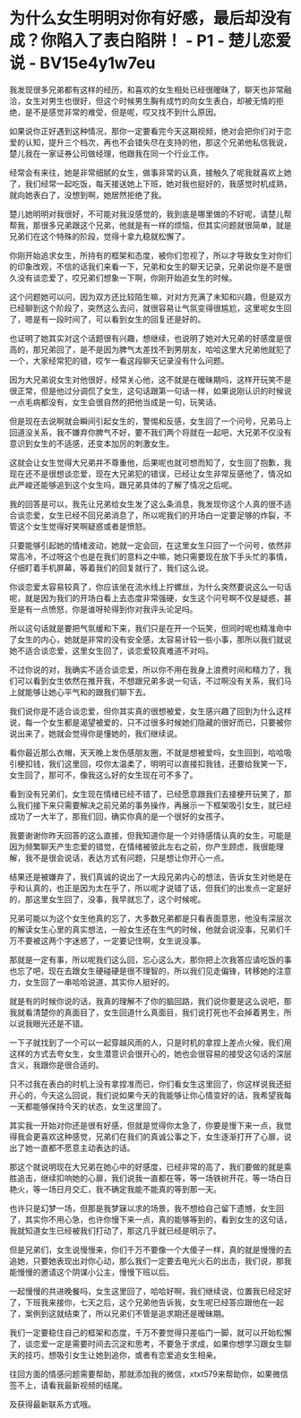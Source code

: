 # 为什么女生明明对你有好感，最后却没有成？你陷入了表白陷阱！ - P1 - 楚儿恋爱说 - BV15e4y1w7eu

我发现很多兄弟都有这样的经历，和喜欢的女生相处已经很暧昧了，聊天也非常融洽，女生对男生也很好，但这个时候男生胸有成竹的向女生表白，却被无情的拒绝，是不是感觉非常的难受，但是呢，哎又找不到什么原因。

如果说你正好遇到这种情况，那你一定要看完今天这期视频，绝对会把你们对于恋爱的认知，提升三个档次，再也不会错失尽在支持的他，那这个兄弟他私信我说，楚儿我在一家证券公司做经理，他跟我在同一个行业工作。

经常会有来往，她是非常细腻的女生，做事非常的认真，接触久了呢我就喜欢上她了，我们经常一起吃饭，每天接送她上下班，她对我也挺好的，我感觉时机成熟，就向她表白了，没想到啊，她居然拒绝了我。

楚儿她明明对我很好，不可能对我没感觉的，我到底是哪里做的不好呢，请楚儿帮帮我，那很多兄弟跟这个兄弟，他就是有一样的烦恼，但其实问题就很简单，就是兄弟们在这个特殊的阶段，觉得十拿九稳就松懈了。

你刚开始追求女生，所持有的框架和态度，被你们忽视了，所以才导致女生对你们的印象改观，不信的话我们来看一下，兄弟和女生的聊天记录，兄弟说你是不是很久没有谈恋爱了，哎兄弟们想象一下啊，你刚开始追女生的时候。

这个问题她可以问，因为双方还比较陌生嘛，对对方充满了未知和兴趣，但是双方已经聊到这个阶段了，突然这么去问，就很容易让气氛变得很尴尬，这里呢女生回了，嗯是有一段时间了，可以看到女生的回复还是好的。

也证明了她其实对这个话题很有兴趣，想继续，也说明了她对大兄弟的好感度是很高的，那兄弟回了，是不是因为脾气太差找不到男朋友，哈哈这里大兄弟他就犯了一个，大家经常犯的错，哎乍一看这段聊天记录没有什么问题。

因为大兄弟说女生对他很好，经常关心他，这不就是在暧昧期吗，这样开玩笑不是很正常，但是他过分调侃了女生，这句话跟第一句话一样，如果说刚认识的时候说一点毛病都没有，女生会很自然的把他当成是一句，玩笑话。

但是现在去说啊就会瞬间引起女生的，警惕和反感，女生回了一个问号，兄弟马上回道没关系，我不嫌弃你脾气不好，要不我们两个将就在一起吧，大兄弟不仅没有意识到女生的不适感，还变本加厉的刺激女生。

这就会让女生觉得大兄弟并不尊重他，后果呢也就可想而知了，女生回了抱歉，我现在还不是很想谈恋爱，现在大兄弟犯的错误，已经让女生非常反感他了，情况如此严峻还能够追到这个女生吗，跟兄弟具体的了解了情况之后呢。

我的回答是可以，我先让兄弟给女生发了这么条消息，我发现你这个人真的很不适合谈恋爱，女生已经不回兄弟消息了，所以呢我们的开场白一定要足够的炸裂，不管这个女生觉得好笑啊疑惑或者是愤怒。

只要能够引起她的情绪波动，她就一定会回，在这里女生只回了一个问号，依然非常高冷，不过呀这个也是在我们的意料之中嘛，她只需要现在放下手头忙的事情，仔细盯着手机屏幕，等着我们的回复就行了，我们这么说。

你谈恋爱太容易较真了，你应该坐在流水线上拧螺丝，为什么突然要说这么一句话呢，就是因为我们的开场白看上去态度非常强硬，女生这个问号啊不仅是疑惑，甚至是有一点愤怒，你是谁呀轮得到你对我评头论足吗。

所以这句话就是要把气氛缓和下来，我们只是在开一个玩笑，但同时呢也精准命中了女生的内心，她就是非常的没有安全感，太容易计较一些小事，那所以我们就说她不适合谈恋爱，这里女生回了，谈恋爱较真难道不对吗。

不过你说的对，我确实不适合谈恋爱，所以你不用在我身上浪费时间和精力了，我们可以看到女生依然在推开我，不想跟兄弟多说一句话，不过啊没有关系，我们马上就能够让她心平气和的跟我们聊下去。

我们说你是不适合谈恋爱，但你其实真的很想被爱，女生感兴趣了回到为什么这样说，每一个女生都是渴望被爱的，只不过很多时候她们隐藏的很好而已，只要被你说出来了，她就会觉得你是懂她的，我们继续说。

看你最近那么衣帽，天天晚上发伤感朋友圈，不就是想被爱吗，女生回到，哈哈吸引梗扣钱，我们这里回，哎你太温柔了，明明可以直接扣我钱，还要给我笑一下，女生回了，那可不，像我这么好的女生现在可不多了。

看到没有兄弟们，女生现在情绪已经不错了，已经愿意跟我们去接梗开玩笑了，那么我们接下来只需要解决之前兄弟的事务操作，再展示一下框架吸引女生，就已经成功了一大半了，那我们回，确实你真的是一个很好的女孩子。

我要谢谢你昨天回答的这么直接，但我知道你是一个对待感情认真的女生，可能是因为频繁聊天产生恋爱的错觉，在情绪被彼此左右之前，你产生顾虑，我很能理解，我不是很会说话，表达方式有问题，只是想让你开心一点。

结果还是被嫌弃了，我们真诚的说出了一大段兄弟内心的想法，告诉女生对他是在乎和认真的，也正是因为太在乎了，所以呢才说错了话，但我们的出发点一定是好的，那这里女生回了，没事，我早就忘了，这个时候呢。

兄弟可能以为这个女生他真的忘了，大多数兄弟都是只看表面意思，他没有深层次的解读女生心里的真实想法，一般女生还在生气的时候，他就会说没事，兄弟们千万不要被这两个字迷惑了，一定要记住啊，女生说没事。

那就是一定有事，所以呢我们这么回，忘心这么大，那你把上次我答应请吃饭的事也忘了吧，现在去跟女生硬碰硬是很不理智的，所以我们见走偏锋，转移她的注意力，女生回了一串哈哈说道，其实你人挺好的。

就是有的时候你说的话，我真的理解不了你的脑回路，我们说你要是这么说吧，那我就看清楚你的真面目了，女生回道什么真面目，我们说打死也不会掉着男生，所以说我眼光还是不错。

一下子就找到了一个可以一起穿越风雨的人，只是时机的拿捏上差点火候，我们用这样的方式去夸女生，女生潜意识会很开心的，她也会很容易的接受这句话的深层含义，我跟你是很合适的。

只不过我在表白的时机上没有拿捏准而已，你们看女生这里回了，你这样说我还挺开心的，今天这么回说，我们说如果今天的我能够让你心情变好的话，我希望我每一天都能够保持今天的状态，女生这里回了。

其实我一开始对你还是很有好感，但就是觉得你太急了，你要是慢下来一点，我觉得我会更喜欢这种感觉，兄弟们在我们的真诚公事之下，女生逐渐打开了心扉，说出了她一直都不愿意主动表达的话。

那这个就说明现在大兄弟在她心中的好感度，已经非常的高了，我们要做的就是乘胜追击，继续扣响她的心扉，我们说我一直都在等，等一场铁树开花，等一场白日艳火，等一场日月交汇，我不确定我能不能真的等到那一天。

也许只是幻梦一场，但那是我梦寐以求的场景，我不想给自己留下遗憾，女生回了，其实你不用心急，也许你慢下来一点，真的能够等到的，看到女生的这句话，我就知道女生已经被我们打动了，那这几乎就已经是明示了。

但是兄弟们，女生说慢慢来，你们千万不要像一个大傻子一样，真的就是慢慢的去追她，只要她表现出对你心动，那么我们一定要去电光火石的出击，我们说，那我能慢慢的邀请这个阴谋小公主，慢慢下班以后。

一起慢慢的共进晚餐吗，女生这里回了，哈哈好啊，我们继续说，位置我已经定好了，下班我来接你，七天之后，这个兄弟他告诉我，女生呢已经答应跟他在一起了，案例到这就结束了，所以兄弟们不管是追求期还是暧昧期。

我们一定要稳住自己的框架和态度，千万不要觉得只差临门一脚，就可以开始松懈了，谈恋爱一定是需要时间去沉淀和思考，不要急于求成，如果你想学习跟女生聊天的技巧，想吸引女生让她到追你，或者有恋爱追女生相亲。

往回方面的情感问题需要帮助，那就添加我的微信，xtxt579来帮助你，如果微信签不上，请看我最新视频的结尾。

及获得最新联系方式哦。